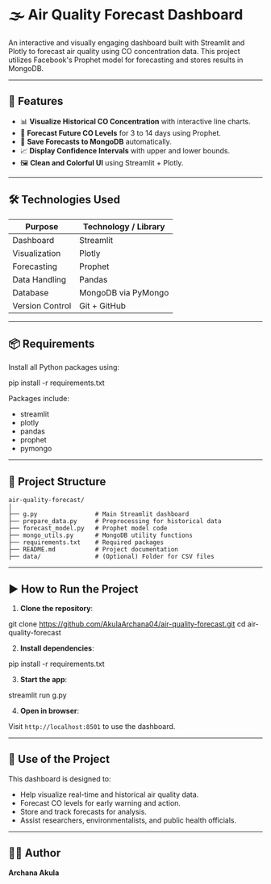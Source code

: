 # 🌫️ Air Quality Forecast Dashboard

An interactive and visually engaging dashboard built with Streamlit and Plotly to forecast air quality using CO concentration data. This project utilizes Facebook's Prophet model for forecasting and stores results in MongoDB.

---

## 🚀 Features

- 📊 **Visualize Historical CO Concentration** with interactive line charts.
- 🔮 **Forecast Future CO Levels** for 3 to 14 days using Prophet.
- 💾 **Save Forecasts to MongoDB** automatically.
- 📈 **Display Confidence Intervals** with upper and lower bounds.
- 🖼️ **Clean and Colorful UI** using Streamlit + Plotly.

---

## 🛠️ Technologies Used

| Purpose           | Technology / Library       |
|-------------------|----------------------------|
| Dashboard         | Streamlit                  |
| Visualization     | Plotly                     |
| Forecasting       | Prophet                    |
| Data Handling     | Pandas                     |
| Database          | MongoDB via PyMongo        |
| Version Control   | Git + GitHub               |

---

## 📦 Requirements

Install all Python packages using:

pip install -r requirements.txt

Packages include:

- streamlit
- plotly
- pandas
- prophet
- pymongo

---

## 📂 Project Structure

```
air-quality-forecast/
│
├── g.py                # Main Streamlit dashboard
├── prepare_data.py     # Preprocessing for historical data
├── forecast_model.py   # Prophet model code
├── mongo_utils.py      # MongoDB utility functions
├── requirements.txt    # Required packages
├── README.md           # Project documentation
├── data/               # (Optional) Folder for CSV files
```

---

## ▶️ How to Run the Project

1. **Clone the repository**:

git clone https://github.com/AkulaArchana04/air-quality-forecast.git
cd air-quality-forecast


2. **Install dependencies**:


pip install -r requirements.txt


3. **Start the app**:


streamlit run g.py


4. **Open in browser**:

Visit `http://localhost:8501` to use the dashboard.

---

## 🎯 Use of the Project

This dashboard is designed to:

- Help visualize real-time and historical air quality data.
- Forecast CO levels for early warning and action.
- Store and track forecasts for analysis.
- Assist researchers, environmentalists, and public health officials.

---

## 👩‍💻 Author

**Archana Akula**  
